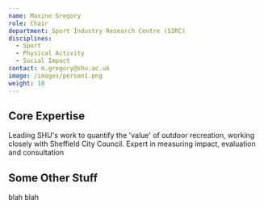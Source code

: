 ```yaml
---
name: Maxine Gregory
role: Chair
department: Sport Industry Research Centre (SIRC)
disciplines:
  - Sport
  - Physical Activity
  - Social Impact
contact: m.gregory@shu.ac.uk
image: /images/person1.png
weight: 10
---
```

## Core Expertise

Leading SHU's work to quantify the 'value' of outdoor recreation, working
closely with Sheffield City Council. Expert in measuring impact, evaluation
and consultation

## Some Other Stuff

blah blah
